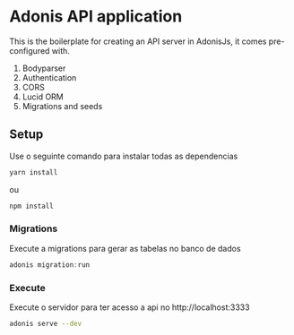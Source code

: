 # Adonis API application

This is the boilerplate for creating an API server in AdonisJs, it comes pre-configured with.

1. Bodyparser
2. Authentication
3. CORS
4. Lucid ORM
5. Migrations and seeds

## Setup

Use o seguinte comando para instalar todas as dependencias

```bash
yarn install
```
ou

```bash
npm install
```


### Migrations

Execute a migrations para gerar as tabelas no banco de dados

```js
adonis migration:run
```

### Execute
Execute o servidor para ter acesso a api no http://localhost:3333

```bash
adonis serve --dev
```
